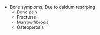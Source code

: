 - Bone symptoms; Due to calcium resorping
	- Bone pain
	- Fractures
	- Marrow fibrosis
	- Osteoporosis